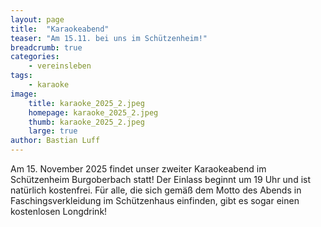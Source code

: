```yaml
---
layout: page
title:  "Karaokeabend"
teaser: "Am 15.11. bei uns im Schützenheim!"
breadcrumb: true
categories:
    - vereinsleben
tags:
    - karaoke
image:
    title: karaoke_2025_2.jpeg
    homepage: karaoke_2025_2.jpeg
    thumb: karaoke_2025_2.jpeg
    large: true
author: Bastian Luff
---
```

Am 15. November 2025 findet unser zweiter Karaokeabend im Schützenheim Burgoberbach statt! Der Einlass beginnt um 19 Uhr und ist natürlich kostenfrei. Für alle, die sich gemäß dem Motto des Abends in Faschingsverkleidung im Schützenhaus einfinden, gibt es sogar einen kostenlosen Longdrink!
